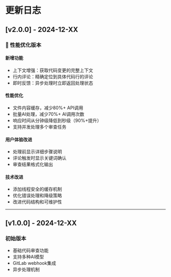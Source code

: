 # 更新日志

## [v2.0.0] - 2024-12-XX

### 🚀 性能优化版本

#### 新增功能
- 上下文增强：获取代码变更的完整上下文
- 行内评论：精确定位到具体代码行的评论
- 即时反馈：异步处理时立即返回处理状态

#### 性能优化
- 文件内容缓存，减少80%+ API调用
- 批量AI处理，减少70%+ AI调用次数
- 响应时间从分钟级降低到秒级（90%+提升）
- 支持并发处理多个审查任务

#### 用户体验改进
- 处理前显示详细步骤说明
- 评论触发时显示关键词确认
- 审查结果格式化输出

#### 技术改进
- 添加线程安全的缓存机制
- 优化错误处理和降级策略
- 改进代码结构和可维护性

---

## [v1.0.0] - 2024-12-XX

### 初始版本
- 基础代码审查功能
- 支持多种AI模型
- GitLab webhook集成
- 异步处理机制 